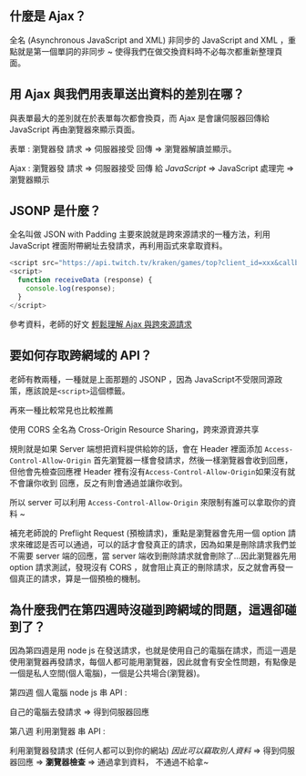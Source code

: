 ## 什麼是 Ajax？
  全名 (Asynchronous JavaScript and XML) 非同步的 JavaScript and XML ，重點就是第一個單詞的非同步 ~ 使得我們在做交換資料時不必每次都重新整理頁面。

## 用 Ajax 與我們用表單送出資料的差別在哪？
  與表單最大的差別就在於表單每次都會換頁，而 Ajax 是會讓伺服器回傳給 JavaScript 再由瀏覽器來顯示頁面。

  表單 : 瀏覽器發 請求 => 伺服器接受 回傳 => 瀏覽器解讀並顯示。

  Ajax : 瀏覽器發 請求 => 伺服器接受 回傳 給 *JavaScript* => JavaScript 處理完 => 瀏覽器顯示
## JSONP 是什麼？
  全名叫做 JSON with Padding 主要來說就是跨來源請求的一種方法，利用 JavaScript 裡面附帶網址去發請求，再利用函式來拿取資料。
``` js
<script src="https://api.twitch.tv/kraken/games/top?client_id=xxx&callback=receiveData&limit=1"></script>
<script>
  function receiveData (response) {
    console.log(response);
  }
</script>
```

參考資料，老師的好文 [輕鬆理解 Ajax 與跨來源請求](https://blog.techbridge.cc/2017/05/20/api-ajax-cors-and-jsonp/)



## 要如何存取跨網域的 API？
  老師有教兩種，一種就是上面那題的 JSONP ，因為 JavaScript不受限同源政策，應該說是`<script>`這個標籤。

  再來一種比較常見也比較推薦

  使用 CORS 全名為 Cross-Origin Resource Sharing，跨來源資源共享

  規則就是如果 Server 端想把資料提供給妳的話，會在 Header 裡面添加 `Access-Control-Allow-Origin` 首先瀏覽器一樣會發請求，然後一樣瀏覽器會收到回應，但他會先檢查回應裡 Header 裡有沒有`Access-Control-Allow-Origin`如果沒有就不會讓你收到 回應，反之有則會通過並讓你收到。

  所以 server 可以利用 `Access-Control-Allow-Origin`  來限制有誰可以拿取你的資料 ~


  補充老師說的 Preflight Request (預檢請求)，重點是瀏覽器會先用一個 option 請求來確認是否可以通過，可以的話才會發真正的請求，因為如果是刪除請求我們並不需要 server 端的回應，當 server 端收到刪除請求就會刪除了...因此瀏覽器先用 option 請求測試，發現沒有 CORS ，就會阻止真正的刪除請求，反之就會再發一個真正的請求，算是一個預檢的機制。

## 為什麼我們在第四週時沒碰到跨網域的問題，這週卻碰到了？

因為第四週是用 node js 在發送請求，也就是使用自己的電腦在請求，而這一週是使用瀏覽器再發請求，每個人都可能用瀏覽器，因此就會有安全性問題，有點像是一個是私人空間(個人電腦)，一個是公共場合(瀏覽器)。


第四週 個人電腦 node js 串 API :

  自己的電腦去發請求 => 得到伺服器回應


第八週 利用瀏覽器 串 API :

  利用瀏覽器發請求 (任何人都可以到你的網站) *因此可以竊取別人資料* => 得到伺服器回應 => **瀏覽器檢查** => 通過拿到資料， 不通過不給拿~